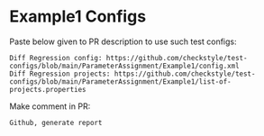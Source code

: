 # Example1 Configs
Paste below given to PR description to use such test configs:
```
Diff Regression config: https://github.com/checkstyle/test-configs/blob/main/ParameterAssignment/Example1/config.xml
Diff Regression projects: https://github.com/checkstyle/test-configs/blob/main/ParameterAssignment/Example1/list-of-projects.properties
```
Make comment in PR:
```
Github, generate report
```
